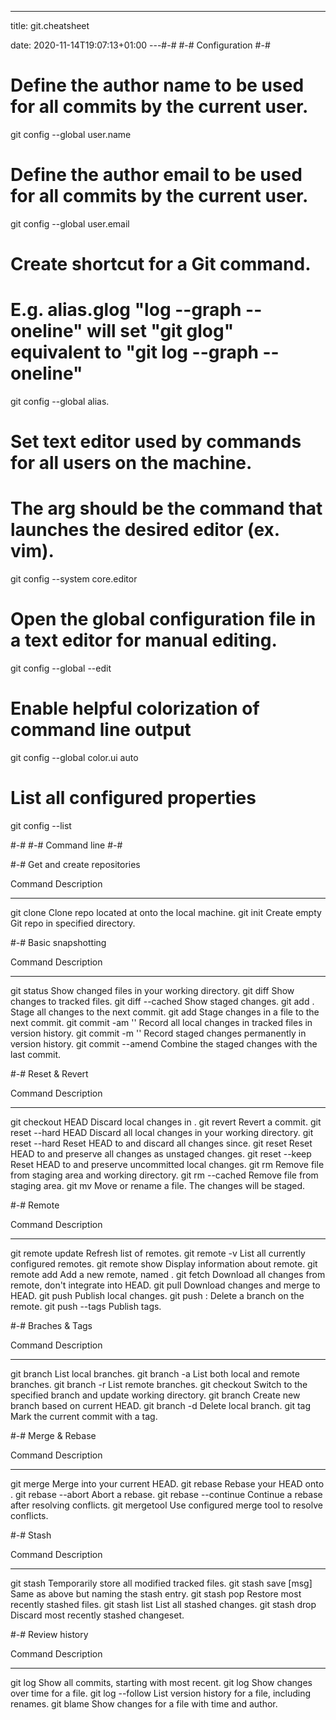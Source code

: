 ---
title: git.cheatsheet

date: 2020-11-14T19:07:13+01:00
---#-#
#-# Configuration
#-#

# Define the author name to be used for all commits by the current user.
git config --global user.name <name> 

# Define the author email to be used for all commits by the current user.
git config --global user.email <email> 

# Create shortcut for a Git command.
# E.g. alias.glog "log --graph --oneline" will set "git glog" equivalent to "git log --graph --oneline"
git config --global alias.<alias-name> <git-command> 

# Set text editor used by commands for all users on the machine. 
# The <editor> arg should be the command that launches the desired editor (ex. vim).
git config --system core.editor <editor> 

# Open the global configuration file in a text editor for manual editing.
git config --global --edit

# Enable helpful colorization of command line output
git config --global color.ui auto

# List all configured properties
git config --list



#-#
#-# Command line
#-#

#-# Get and create repositories

Command                       Description
-------                       -----------
git clone <repository>        Clone repo located at <repository> onto the local machine.
git init <directory>          Create empty Git repo in specified directory.


#-# Basic snapshotting

Command                       Description
-------                       -----------
git status                    Show changed files in your working directory.
git diff                      Show changes to tracked files.
git diff --cached             Show staged changes.
git add .                     Stage all changes to the next commit.
git add <file>                Stage changes in a file to the next commit.
git commit -am '<message>'    Record all local changes in tracked files in version history.
git commit -m '<message>'     Record staged changes permanently in version history.
git commit --amend            Combine the staged changes with the last commit.


#-# Reset & Revert

Command                       Description
-------                       -----------
git checkout HEAD <file>      Discard local changes in <file>.
git revert <commit>           Revert a commit.
git reset --hard HEAD         Discard all local changes in your working directory.
git reset --hard <commit>     Reset HEAD to <commit> and discard all changes since.
git reset <commit>            Reset HEAD to <commit> and preserve all changes as unstaged changes.
git reset --keep <commit>     Reset HEAD to <commit> and preserve uncommitted local changes.
git rm <file>                 Remove file from staging area and working directory.
git rm --cached <file>        Remove file from staging area.
git mv <src> <dest>           Move or rename a file. The changes will be staged.        


#-# Remote

Command                       Description
-------                       -----------
git remote update             Refresh list of remotes.
git remote -v                 List all currently configured remotes.
git remote show <remote>      Display information about remote.
git remote add <remote> <url> Add a new remote, named <remote>.
git fetch <remote>            Download all changes from remote, don't integrate into HEAD.
git pull <remote> <branch>    Download changes and merge to HEAD.
git push <remote> <branch>    Publish local changes.
git push <remote> :<branch>   Delete a branch on the remote.
git push --tags               Publish tags.


#-# Braches & Tags

Command                       Description
-------                       -----------
git branch                    List local branches.
git branch -a                 List both local and remote branches.
git branch -r                 List remote branches.
git checkout <branch>         Switch to the specified branch and update working directory.
git branch <new-branch>       Create new branch based on current HEAD.
git branch -d <branch>        Delete local branch.
git tag <tag-name>            Mark the current commit with a tag.


#-# Merge & Rebase

Command                       Description
-------                       -----------
git merge <branch>            Merge <branch> into your current HEAD.
git rebase <branch>           Rebase your HEAD onto <branch>.
git rebase --abort            Abort a rebase.
git rebase --continue         Continue a rebase after resolving conflicts.
git mergetool                 Use configured merge tool to resolve conflicts.


#-# Stash

Command                       Description
-------                       -----------
git stash                     Temporarily store all modified tracked files.
git stash save [msg]          Same as above but naming the stash entry.
git stash pop                 Restore most recently stashed files.
git stash list                List all stashed changes.
git stash drop                Discard most recently stashed changeset.


#-# Review history

Command                       Description
-------                       -----------
git log                       Show all commits, starting with most recent.
git log <file>                Show changes over time for a file.
git log --follow <file>       List version history for a file, including renames.
git blame <file>              Show changes for a file with time and author.



